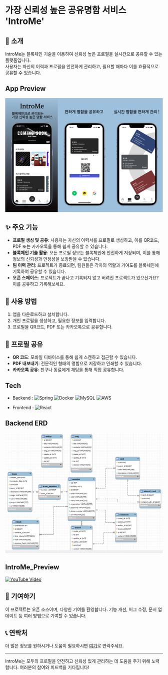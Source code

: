 # 가장 신뢰성 높은 공유명함 서비스 'IntroMe'

## 🚀 소개
IntroMe는 블록체인 기술을 이용하여 신뢰성 높은 프로필을 실시간으로 공유할 수 있는 플랫폼입니다.    
사용자는 자신의 이력과 프로필을 안전하게 관리하고, 필요할 때마다 이를 효율적으로 공유할 수 있습니다.

## App Preview
![Introme App Preview](../introme_app.png)


## ✨ 주요 기능
- **프로필 생성 및 공유**: 사용자는 자신의 이력서를 프로필로 생성하고, 이를 QR코드, PDF 또는 카카오톡을 통해 쉽게 공유할 수 있습니다.
- **블록체인 기술 활용**: 모든 프로필 정보는 블록체인에 안전하게 저장되며, 이를 통해 정보의 신뢰성과 안정성을 보장받을 수 있습니다.
- **팀 이력 관리**: 프로젝트가 종료되면, 팀원들은 각자의 역할과 기여도를 블록체인에 기록하여 공유할 수 있습니다.
- **오픈 스페이스**: 프로젝트가 끝나고 기록되지 않고 버려진 프로젝트가 있으신가요? 이를 공유하고 기록해보세요.

## 📘 사용 방법
1. 앱을 다운로드하고 설치합니다.
2. 개인 프로필을 생성하고, 필요한 정보를 입력합니다.
3. 프로필을 QR코드, PDF 또는 카카오톡으로 공유합니다.

## 📱 프로필 공유
- **QR 코드**: 모바일 디바이스를 통해 쉽게 스캔하고 접근할 수 있습니다.
- **PDF 내보내기**: 전문적인 형태의 명함으로 저장하고 인쇄할 수 있습니다.
- **카카오톡 공유**: 친구나 동료에게 채팅을 통해 직접 공유합니다.

## Tech
- Backend : ![Spring](https://img.shields.io/badge/Spring-6DB33F?style=flat-square&logo=Spring&logoColor=white) ![Docker](https://img.shields.io/badge/Docker-2496ED?style=flat-square&logo=Docker&logoColor=white) ![MySQL](https://img.shields.io/badge/MySQL-4479A1?style=flat-square&logo=MySQL&logoColor=white) ![AWS](https://img.shields.io/badge/AWS-2496ED?style=flat-square&logo=amazonwebservices&logoColor=white)

- Frontend : ![React](https://img.shields.io/badge/react-61DAFB?style=for-the-badge&logo=react&logoColor=white)

## Backend ERD
![Introme App Preview](../introme_erd.png)

## IntroMe_Preview
[![YouTube Video](https://img.youtube.com/vi/mIxR3rIv9ZQ/0.jpg)](https://www.youtube.com/shorts/mIxR3rIv9ZQ)


## 🤝 기여하기
이 프로젝트는 오픈 소스이며, 다양한 기여를 환영합니다. 기능 개선, 버그 수정, 문서 업데이트 등 여러 방법으로 기여할 수 있습니다.

## 📞 연락처
더 많은 정보를 원하시거나 도움이 필요하시면 [여기](mailto:admin@introme.co.kr)로 연락주세요.

---
IntroMe는 모두의 프로필을 안전하고 신뢰성 있게 관리하는 데 도움을 주기 위해 노력합니다. 여러분의 참여와 피드백을 기다립니다!
